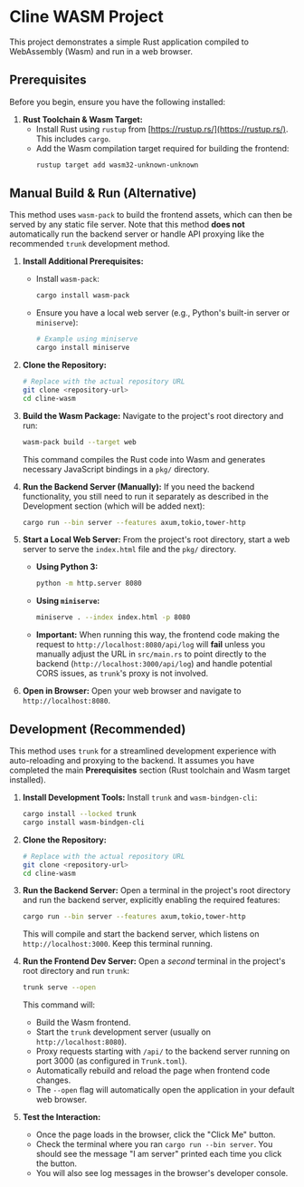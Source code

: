 # Cline WASM Project

This project demonstrates a simple Rust application compiled to WebAssembly (Wasm) and run in a web browser.

## Prerequisites

Before you begin, ensure you have the following installed:

1.  **Rust Toolchain & Wasm Target:**
    *   Install Rust using `rustup` from [https://rustup.rs/](https://rustup.rs/). This includes `cargo`.
    *   Add the Wasm compilation target required for building the frontend:
        ```bash
        rustup target add wasm32-unknown-unknown
        ```

## Manual Build & Run (Alternative)

This method uses `wasm-pack` to build the frontend assets, which can then be served by any static file server. Note that this method **does not** automatically run the backend server or handle API proxying like the recommended `trunk` development method.

1.  **Install Additional Prerequisites:**
    *   Install `wasm-pack`:
        ```bash
        cargo install wasm-pack
        ```
    *   Ensure you have a local web server (e.g., Python's built-in server or `miniserve`):
        ```bash
        # Example using miniserve
        cargo install miniserve
        ```
2.  **Clone the Repository:**
    ```bash
    # Replace with the actual repository URL
    git clone <repository-url>
    cd cline-wasm
    ```
3.  **Build the Wasm Package:** Navigate to the project's root directory and run:
    ```bash
    wasm-pack build --target web
    ```
    This command compiles the Rust code into Wasm and generates necessary JavaScript bindings in a `pkg/` directory.

4.  **Run the Backend Server (Manually):** If you need the backend functionality, you still need to run it separately as described in the Development section (which will be added next):
    ```bash
    cargo run --bin server --features axum,tokio,tower-http
    ```

5.  **Start a Local Web Server:** From the project's root directory, start a web server to serve the `index.html` file and the `pkg/` directory.
    *   **Using Python 3:**
        ```bash
        python -m http.server 8080
        ```
    *   **Using `miniserve`:**
        ```bash
        miniserve . --index index.html -p 8080
        ```
    *   **Important:** When running this way, the frontend code making the request to `http://localhost:8080/api/log` will **fail** unless you manually adjust the URL in `src/main.rs` to point directly to the backend (`http://localhost:3000/api/log`) and handle potential CORS issues, as `trunk`'s proxy is not involved.

6.  **Open in Browser:** Open your web browser and navigate to `http://localhost:8080`.

## Development (Recommended)

This method uses `trunk` for a streamlined development experience with auto-reloading and proxying to the backend. It assumes you have completed the main **Prerequisites** section (Rust toolchain and Wasm target installed).

1.  **Install Development Tools:** Install `trunk` and `wasm-bindgen-cli`:
    ```bash
    cargo install --locked trunk
    cargo install wasm-bindgen-cli
    ```
2.  **Clone the Repository:**
    ```bash
    # Replace with the actual repository URL
    git clone <repository-url>
    cd cline-wasm
    ```
3.  **Run the Backend Server:** Open a terminal in the project's root directory and run the backend server, explicitly enabling the required features:
    ```bash
    cargo run --bin server --features axum,tokio,tower-http
    ```
    This will compile and start the backend server, which listens on `http://localhost:3000`. Keep this terminal running.

4.  **Run the Frontend Dev Server:** Open a *second* terminal in the project's root directory and run `trunk`:
    ```bash
    trunk serve --open
    ```
    This command will:
    *   Build the Wasm frontend.
    *   Start the `trunk` development server (usually on `http://localhost:8080`).
    *   Proxy requests starting with `/api/` to the backend server running on port 3000 (as configured in `Trunk.toml`).
    *   Automatically rebuild and reload the page when frontend code changes.
    *   The `--open` flag will automatically open the application in your default web browser.

5.  **Test the Interaction:**
    *   Once the page loads in the browser, click the "Click Me" button.
    *   Check the terminal where you ran `cargo run --bin server`. You should see the message "I am server" printed each time you click the button.
    *   You will also see log messages in the browser's developer console.
